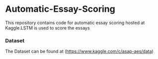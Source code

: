 # Automatic-Essay-Scoring
This repository contains code for automatic essay scoring hosted at Kaggle.LSTM is used to score the essays
### Dataset
The Dataset can be found at (https://www.kaggle.com/c/asap-aes/data)
